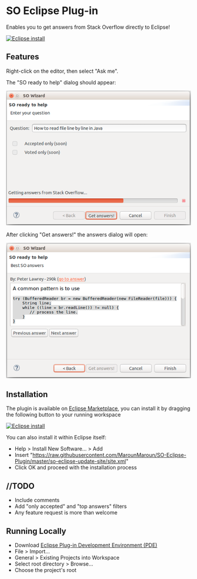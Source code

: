 # SO Eclipse Plug-in

Enables you to get answers from Stack Overflow directly to Eclipse!

[![Eclipse install](https://marketplace.eclipse.org/sites/all/modules/custom/marketplace/images/installbutton.png)](http://marketplace.eclipse.org/marketplace-client-intro?mpc_install=2563246)


## Features

Right-click on the editor, then select "Ask me".

The "SO ready to help" dialog should appear:

![SO ready to help](/images/question.png)

After clicking "Get answers!" the answers dialog will open:

![Answers dialog](/images/answers.png)

## Installation

The plugin is available on [Eclipse Marketplace](https://marketplace.eclipse.org/content/so-eclipse-plugin), you can install it by dragging the following button to your running workspace

[![Eclipse install](https://marketplace.eclipse.org/sites/all/modules/custom/marketplace/images/installbutton.png)](http://marketplace.eclipse.org/marketplace-client-intro?mpc_install=2563246)

You can also install it within Eclipse itself:

* Help > Install New Software... > Add
* Insert "https://raw.githubusercontent.com/MarounMaroun/SO-Eclipse-Plugin/master/so-eclipse-update-site/site.xml"
* Click OK and proceed with the installation process

## //TODO

* Include comments
* Add "only accepted" and "top answers" filters
* Any feature request is more than welcome

## Running Locally

* Download [Eclipse Plug-in Development Environment (PDE)](http://www.eclipse.org/pde/)
* File > Import...
* General > Existing Projects into Workspace
* Select root directory > Browse...
* Choose the project's root
